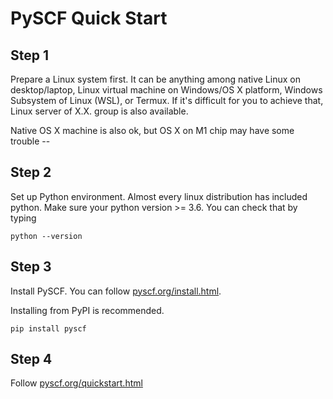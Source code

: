 # PySCF Quick Start

## Step 1
Prepare a Linux system first. It can be anything among native Linux on desktop/laptop, Linux virtual machine on Windows/OS X platform, Windows Subsystem of Linux (WSL), or Termux. If it's difficult for you to achieve that, Linux server of X.X. group is also available.

Native OS X machine is also ok, but OS X on M1 chip may have some trouble -- 

## Step 2
Set up Python environment. Almost every linux distribution has included python. Make sure your python version >= 3.6. You can check that by typing
```
python --version
```

## Step 3
Install PySCF. You can follow [pyscf.org/install.html](https://pyscf.org/install.html). 

Installing from PyPI is recommended.
```
pip install pyscf
```
## Step 4
Follow [pyscf.org/quickstart.html](https://pyscf.org/quickstart.html)
